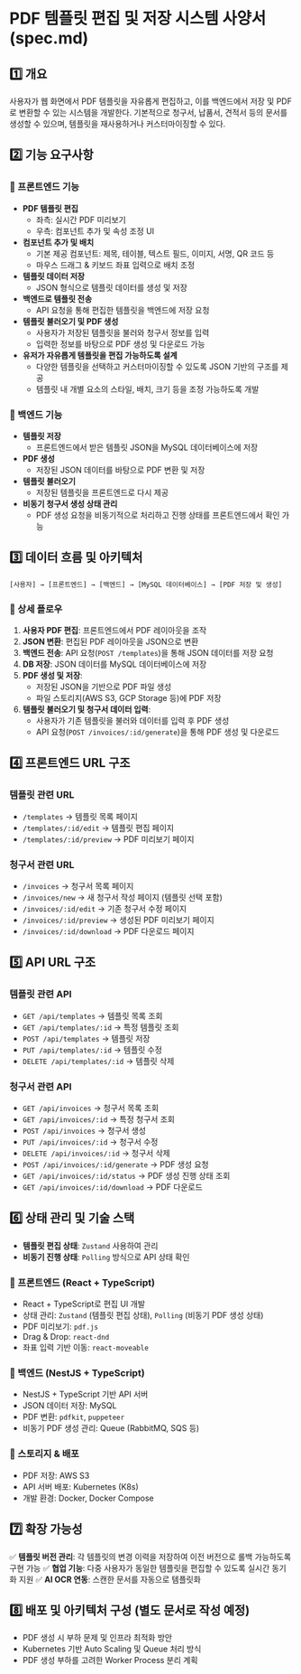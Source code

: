 # PDF 템플릿 편집 및 저장 시스템 사양서 (spec.md)

## 1️⃣ 개요

사용자가 웹 화면에서 PDF 템플릿을 자유롭게 편집하고, 이를 백엔드에서 저장 및 PDF로 변환할 수 있는 시스템을 개발한다. 기본적으로 청구서, 납품서, 견적서 등의 문서를 생성할 수 있으며, 템플릿을 재사용하거나 커스터마이징할 수 있다.

## 2️⃣ 기능 요구사항

### 📍 프론트엔드 기능

- **PDF 템플릿 편집**
  - 좌측: 실시간 PDF 미리보기
  - 우측: 컴포넌트 추가 및 속성 조정 UI
- **컴포넌트 추가 및 배치**
  - 기본 제공 컴포넌트: 제목, 테이블, 텍스트 필드, 이미지, 서명, QR 코드 등
  - 마우스 드래그 & 키보드 좌표 입력으로 배치 조정
- **템플릿 데이터 저장**
  - JSON 형식으로 템플릿 데이터를 생성 및 저장
- **백엔드로 템플릿 전송**
  - API 요청을 통해 편집한 템플릿을 백엔드에 저장 요청
- **템플릿 불러오기 및 PDF 생성**
  - 사용자가 저장된 템플릿을 불러와 청구서 정보를 입력
  - 입력한 정보를 바탕으로 PDF 생성 및 다운로드 가능
- **유저가 자유롭게 템플릿을 편집 가능하도록 설계**
  - 다양한 템플릿을 선택하고 커스터마이징할 수 있도록 JSON 기반의 구조를 제공
  - 템플릿 내 개별 요소의 스타일, 배치, 크기 등을 조정 가능하도록 개발

### 📍 백엔드 기능

- **템플릿 저장**
  - 프론트엔드에서 받은 템플릿 JSON을 MySQL 데이터베이스에 저장
- **PDF 생성**
  - 저장된 JSON 데이터를 바탕으로 PDF 변환 및 저장
- **템플릿 불러오기**
  - 저장된 템플릿을 프론트엔드로 다시 제공
- **비동기 청구서 생성 상태 관리**
  - PDF 생성 요청을 비동기적으로 처리하고 진행 상태를 프론트엔드에서 확인 가능

## 3️⃣ 데이터 흐름 및 아키텍처

```plaintext
[사용자] → [프론트엔드] → [백엔드] → [MySQL 데이터베이스] → [PDF 저장 및 생성]
```

### 📌 상세 플로우

1. **사용자 PDF 편집**: 프론트엔드에서 PDF 레이아웃을 조작
2. **JSON 변환**: 편집된 PDF 레이아웃을 JSON으로 변환
3. **백엔드 전송**: API 요청(`POST /templates`)을 통해 JSON 데이터를 저장 요청
4. **DB 저장**: JSON 데이터를 MySQL 데이터베이스에 저장
5. **PDF 생성 및 저장**:
   - 저장된 JSON을 기반으로 PDF 파일 생성
   - 파일 스토리지(AWS S3, GCP Storage 등)에 PDF 저장
6. **템플릿 불러오기 및 청구서 데이터 입력**:
   - 사용자가 기존 템플릿을 불러와 데이터를 입력 후 PDF 생성
   - API 요청(`POST /invoices/:id/generate`)을 통해 PDF 생성 및 다운로드

## 4️⃣ 프론트엔드 URL 구조

### **템플릿 관련 URL**

- `/templates` → 템플릿 목록 페이지
- `/templates/:id/edit` → 템플릿 편집 페이지
- `/templates/:id/preview` → PDF 미리보기 페이지

### **청구서 관련 URL**

- `/invoices` → 청구서 목록 페이지
- `/invoices/new` → 새 청구서 작성 페이지 (템플릿 선택 포함)
- `/invoices/:id/edit` → 기존 청구서 수정 페이지
- `/invoices/:id/preview` → 생성된 PDF 미리보기 페이지
- `/invoices/:id/download` → PDF 다운로드 페이지

## 5️⃣ API URL 구조

### **템플릿 관련 API**

- `GET /api/templates` → 템플릿 목록 조회
- `GET /api/templates/:id` → 특정 템플릿 조회
- `POST /api/templates` → 템플릿 저장
- `PUT /api/templates/:id` → 템플릿 수정
- `DELETE /api/templates/:id` → 템플릿 삭제

### **청구서 관련 API**

- `GET /api/invoices` → 청구서 목록 조회
- `GET /api/invoices/:id` → 특정 청구서 조회
- `POST /api/invoices` → 청구서 생성
- `PUT /api/invoices/:id` → 청구서 수정
- `DELETE /api/invoices/:id` → 청구서 삭제
- `POST /api/invoices/:id/generate` → PDF 생성 요청
- `GET /api/invoices/:id/status` → PDF 생성 진행 상태 조회
- `GET /api/invoices/:id/download` → PDF 다운로드

## 6️⃣ 상태 관리 및 기술 스택

- **템플릿 편집 상태**: `Zustand` 사용하여 관리
- **비동기 진행 상태**: `Polling` 방식으로 API 상태 확인

### **📍 프론트엔드 (React + TypeScript)**

- React + TypeScript로 편집 UI 개발
- 상태 관리: `Zustand` (템플릿 편집 상태), `Polling` (비동기 PDF 생성 상태)
- PDF 미리보기: `pdf.js`
- Drag & Drop: `react-dnd`
- 좌표 입력 기반 이동: `react-moveable`

### **📍 백엔드 (NestJS + TypeScript)**

- NestJS + TypeScript 기반 API 서버
- JSON 데이터 저장: MySQL
- PDF 변환: `pdfkit`, `puppeteer`
- 비동기 PDF 생성 관리: Queue (RabbitMQ, SQS 등)

### **📍 스토리지 & 배포**

- PDF 저장: AWS S3
- API 서버 배포: Kubernetes (K8s)
- 개발 환경: Docker, Docker Compose

## 7️⃣ 확장 가능성

✅ **템플릿 버전 관리**: 각 템플릿의 변경 이력을 저장하여 이전 버전으로 롤백 가능하도록 구현 가능 ✅ **협업 기능**: 다중 사용자가 동일한 템플릿을 편집할 수 있도록 실시간 동기화 지원 ✅ **AI OCR 연동**: 스캔한 문서를 자동으로 템플릿화

## 8️⃣ 배포 및 아키텍처 구성 (별도 문서로 작성 예정)

- PDF 생성 시 부하 문제 및 인프라 최적화 방안
- Kubernetes 기반 Auto Scaling 및 Queue 처리 방식
- PDF 생성 부하를 고려한 Worker Process 분리 계획
